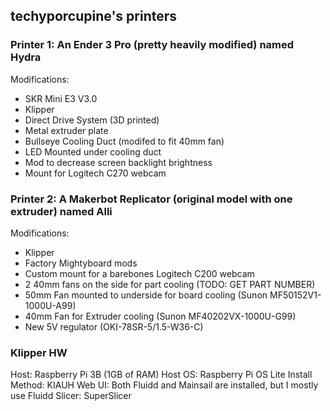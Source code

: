 ## techyporcupine's printers

### Printer 1: An Ender 3 Pro (pretty heavily modified) named Hydra

Modifications: 
- SKR Mini E3 V3.0
- Klipper
- Direct Drive System (3D printed)
- Metal extruder plate
- Bullseye Cooling Duct (modifed to fit 40mm fan)
- LED Mounted under cooling duct
- Mod to decrease screen backlight brightness
- Mount for Logitech C270 webcam


### Printer 2: A Makerbot Replicator (original model with one extruder) named Alli

Modifications: 
- Klipper
- Factory Mightyboard mods
- Custom mount for a barebones Logitech C200 webcam
- 2 40mm fans on the side for part cooling (TODO: GET PART NUMBER)
- 50mm Fan mounted to underside for board cooling (Sunon MF50152V1-1000U-A99)
- 40mm Fan for Extruder cooling (Sunon MF40202VX-1000U-G99)
- New 5V regulator (OKI-78SR-5/1.5-W36-C)

### Klipper HW

Host: Raspberry Pi 3B (1GB of RAM) 
Host OS: Raspberry Pi OS Lite
Install Method: KIAUH
Web UI: Both Fluidd and Mainsail are installed, but I mostly use Fluidd
Slicer: SuperSlicer
